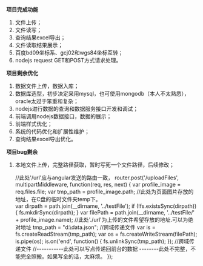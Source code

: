 **项目完成功能**
1. 文件上传；
2. 文件读写；
3. 查询结果excel导出；
4. 文件读取结果展示；
5. 百度bd09坐标系、gcj02和wgs84坐标互转；
6. nodejs request GET和POST方式请求处理。

**项目剩余优化**
1. 数据文件上传，数据入库；
2. 数据库选型，初步决定采用mysql，也可使用mongodb（本人不太熟悉），oracle太过于笨重和复杂；
3. nodejs进行数据的查询和数据服务接口开发和调试；
4. 前端调用nodejs数据接口，数据的展示；
5. 前端样式优化；
6. 系统的代码优化和扩展性维护；
7. 查询结果excel导出优化。

**项目bug剩余**
1. 本地文件上传，完整路径获取，暂时写死一个文件路径，后续修改；

    //此处'/url'应与angular发送的路由一致，
    router.post('/uploadFiles', multipartMiddleware, function(req, res, next) {
        var profile_image = req.files.file;
        var tmp_path = profile_image.path; //此处为页面图片存放的地址，在C盘的临时文件夹temp下。   
        var dirpath = path.join(__dirname, '../testFile');
        if (!fs.existsSync(dirpath)) {
            fs.mkdirSync(dirpath);
        }
        var filePath = path.join(__dirname, '../testFile/' + profile_image.name); //此处'./url'为上传的文件希望存放的地址.可以为绝对地址
        tmp_path = "d:\\data.json";
        //跨域传递文件
        var is = fs.createReadStream(tmp_path);
        var os = fs.createWriteStream(filePath);
        is.pipe(os);
        is.on('end', function() {
            fs.unlinkSync(tmp_path);
        });
        //跨域传递文件
        //-----------此处可以写点传递回前台的数据   --------此处不完整，不能完全照搬。如果写全的话，太麻烦。
    });
